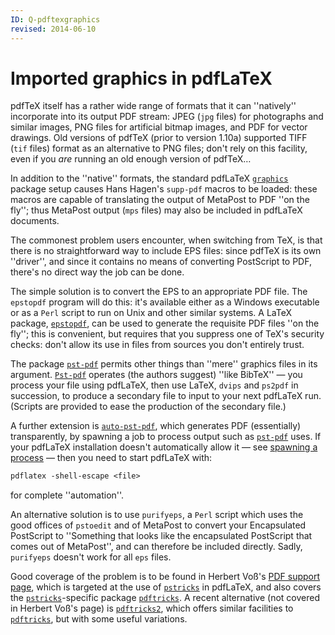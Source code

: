 ```yaml
---
ID: Q-pdftexgraphics
revised: 2014-06-10
---
```

# Imported graphics in pdfLaTeX

pdfTeX itself has a rather wide range of formats that it can
''natively'' incorporate into its output PDF stream:
JPEG (`jpg` files) for photographs and similar images,
PNG files for artificial bitmap images, and PDF for
vector drawings.  Old versions of pdfTeX (prior to version&nbsp;1.10a)
supported TIFF (`tif` files) format as an alternative
to PNG files; don't rely on this facility, even if you
_are_ running an old enough version of pdfTeX&hellip;

In addition to the ''native'' formats, the standard pdfLaTeX
[`graphics`](https://ctan.org/pkg/graphics) package setup causes Hans Hagen's `supp-pdf`
macros to be loaded: these macros are capable of translating the
output of MetaPost to PDF ''on the fly''; thus MetaPost output
(`mps` files) may also be included in pdfLaTeX documents.

The commonest problem users encounter, when switching from TeX, is
that there is no straightforward way to include EPS files:
since pdfTeX is its own ''driver'', and since it contains no means
of converting PostScript to PDF, there's no direct way the job can
be done.

The simple solution is to convert the EPS to an appropriate
PDF file.  The `epstopdf` program will do this: it's
available either as a Windows executable or as a `Perl`
script to run on Unix and other similar systems.  A LaTeX package,
[`epstopdf`](https://ctan.org/pkg/epstopdf), can be used to generate the requisite PDF
files ''on the fly''; this is convenient, but requires that you
suppress one of TeX's security checks: don't allow its use in files
from sources you don't entirely trust.

The package [`pst-pdf`](https://ctan.org/pkg/pst-pdf) permits other things than ''mere''
graphics files in its argument.  [`Pst-pdf`](https://ctan.org/pkg/Pst-pdf) operates (the
authors suggest) ''like BibTeX''&nbsp;&mdash; you process your file using
pdfLaTeX, then use LaTeX, `dvips` and `ps2pdf`
in succession, to produce a secondary file to input to your next
pdfLaTeX run.  (Scripts are provided to ease the production of the
secondary file.)

A further extension is [`auto-pst-pdf`](https://ctan.org/pkg/auto-pst-pdf), which generates
PDF (essentially) transparently, by spawning a job to process
output such as [`pst-pdf`](https://ctan.org/pkg/pst-pdf) uses.  If your pdfLaTeX
installation doesn't automatically allow it&nbsp;&mdash; see 
[spawning a process](FAQ-spawnprog.md)&nbsp;&mdash; then you need to start
pdfLaTeX with:
```latex
pdflatex -shell-escape <file>
```
for complete ''automation''.

An alternative solution is to use `purifyeps`, a
`Perl` script which uses the good offices of
`pstoedit` and of MetaPost to convert your Encapsulated PostScript to
''Something that looks like the encapsulated PostScript that comes out of
MetaPost'', and can therefore be included directly.  Sadly,
`purifyeps` doesn't work for all `eps` files.

Good coverage of the problem is to be found in Herbert Vo&szlig;'s
[PDF support page](http://pstricks.tug.org/main.cgi?file=pdf/pdfoutput),
which is targeted at the use of [`pstricks`](https://ctan.org/pkg/pstricks) in
pdfLaTeX, and also covers the [`pstricks`](https://ctan.org/pkg/pstricks)-specific package
[`pdftricks`](https://ctan.org/pkg/pdftricks).  A recent alternative (not covered in 
Herbert Vo&szlig;'s page) is [`pdftricks2`](https://ctan.org/pkg/pdftricks2), which offers similar
facilities to [`pdftricks`](https://ctan.org/pkg/pdftricks), but with some useful variations.

